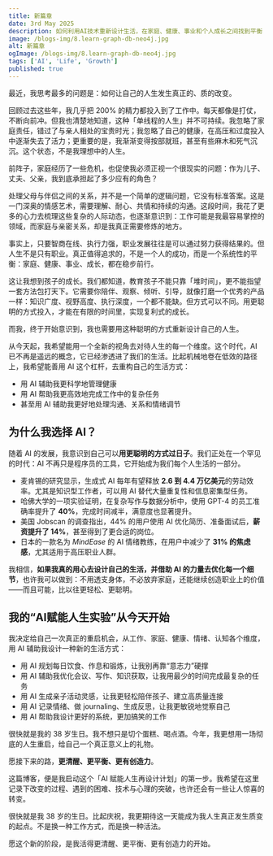 ```yaml
---
title: 新篇章
date: 3rd May 2025
description: 如何利用AI技术重新设计生活，在家庭、健康、事业和个人成长之间找到平衡
image: /blogs-img/8.learn-graph-db-neo4j.jpg
alt: 新篇章
ogImage: /blogs-img/8.learn-graph-db-neo4j.jpg
tags: ['AI', 'Life', 'Growth']
published: true
---
```


最近，我思考最多的问题是：如何让自己的人生发生真正的、质的改变。

回顾过去这些年，我几乎把 200% 的精力都投入到了工作中。每天都像是打仗，不断向前冲。但我也清楚地知道，这种「单线程的人生」并不可持续。我忽略了家庭责任，错过了与亲人相处的宝贵时光；我忽略了自己的健康，在高压和过度投入中逐渐失去了活力；更重要的是，我渐渐变得按部就班，甚至有些麻木和死气沉沉。这个状态，不是我理想中的人生。

前阵子，家庭经历了一些危机，也促使我必须正视一个很现实的问题：作为儿子、丈夫、父亲，我到底承担起了多少应有的角色？

处理父母与伴侣之间的关系，并不是一个简单的逻辑问题，它没有标准答案。这是一门深奥的情感艺术，需要理解、耐心、共情和持续的沟通。这段时间，我花了更多的心力去梳理这些复杂的人际动态，也逐渐意识到：工作可能是我最容易掌控的领域，而家庭与亲密关系，却是我真正需要修炼的地方。

事实上，只要智商在线、执行力强，职业发展往往是可以通过努力获得结果的。但人生不是只有职业。真正值得追求的，不是一个人的成功，而是一个系统性的平衡：家庭、健康、事业、成长，都在稳步前行。

这让我想到孩子的成长。我们都知道，教育孩子不能只靠「堆时间」，更不能指望一套方法包打天下。它需要你陪伴、观察、倾听、引导，就像打磨一个优秀的产品一样：知识广度、视野高度、执行深度，一个都不能缺。但方式可以不同。用更聪明的方式投入，才能在有限的时间里，实现复利式的成长。

而我，终于开始意识到，我也需要用这种聪明的方式重新设计自己的人生。

从今天起，我希望能用一个全新的视角去对待人生的每一个维度。这个时代，AI 已不再是遥远的概念，它已经渗透进了我们的生活。比起机械地卷在低效的路径上，我希望能善用 AI 这个杠杆，去重构自己的生活方式：

- 用 AI 辅助我更科学地管理健康
- 用 AI 帮助我更高效地完成工作中的复杂任务
- 甚至用 AI 辅助我更好地处理沟通、关系和情绪调节

## 为什么我选择 AI？

随着 AI 的发展，我意识到自己可以**用更聪明的方式过日子**。我们正处在一个罕见的时代：AI 不再只是程序员的工具，它开始成为我们每个人生活的一部分。

- 麦肯锡的研究显示，生成式 AI 每年有望释放 **2.6 到 4.4 万亿美元**的劳动效率。尤其是知识型工作者，可以用 AI 替代大量重复性和信息密集型任务。
- 哈佛大学的一项实验证明，在复杂写作与数据分析中，使用 GPT-4 的员工准确率提升了 **40%**，完成时间减半，满意度也显著提升。
- 美国 Jobscan 的调查指出，44% 的用户使用 AI 优化简历、准备面试后，**薪资提升了 14%**，甚至得到了更合适的岗位。
- 日本的一款名为 _MindEase_ 的 AI 情绪教练，在用户中减少了 **31% 的焦虑感**，尤其适用于高压职业人群。

我相信，**如果我真的用心去设计自己的生活，并借助 AI 的力量去优化每一个细节**，也许我可以做到：不用透支身体，不必放弃家庭，还能继续创造职业上的价值——而且可能，比以往更轻松、更聪明。

## 我的“AI赋能人生实验”从今天开始

我决定给自己一次真正的重启机会，从工作、家庭、健康、情绪、认知各个维度，用 AI 辅助我设计一种新的生活方式：

- 用 AI 规划每日饮食、作息和锻炼，让我别再靠“意志力”硬撑
- 用 AI 辅助我优化会议、写作、知识获取，让我用最少的时间完成最复杂的任务
- 用 AI 生成亲子活动灵感，让我更轻松陪伴孩子、建立高质量连接
- 用 AI 记录情绪、做 journaling、生成反思，让我更敏锐地觉察自己
- 用 AI 帮助我设计更好的系统，更加搞笑的工作

很快就是我的 38 岁生日。我不想只是切个蛋糕、喝点酒。今年，我更想用一场彻底的人生重启，给自己一个真正意义上的礼物。

愿接下来的路，**更清醒、更平衡、更有创造力**。

这篇博客，便是我启动这个「AI 赋能人生再设计计划」的第一步。我希望在这里记录下改变的过程、遇到的困难、技术与心理的突破，也许还会有一些让人惊喜的转变。

很快就是我 38 岁的生日。比起庆祝，我更期待这一天能成为我人生真正发生质变的起点。不是换一种工作方式，而是换一种活法。

愿这个新的阶段，是我活得更清醒、更平衡、更有创造力的开始。

